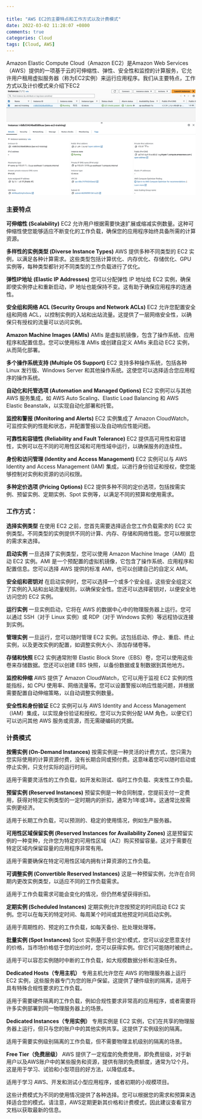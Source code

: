 ```yaml
---

title: "AWS EC2的主要特点和工作方式以及计费模式"
date: 2022-03-02 11:28:07 +0800
comments: true
categories: Cloud
tags: [Cloud, AWS]
---
```


Amazon Elastic Compute Cloud（Amazon EC2）是Amazon Web Services（AWS）提供的一项基于云的可伸缩性、弹性、安全性和监控的计算服务，它允许用户租用虚拟服务器（称为EC2实例）来运行应用程序。我们从主要特点，工作方式以及计价模式来介绍下EC2
![](/assets/images/aws/aws-ec2-intro.webp)
<!--more-->
### 主要特点

**可伸缩性 (Scalability)**
EC2 允许用户根据需要快速扩展或缩减实例数量。这种可伸缩性使您能够适应不断变化的工作负载，确保您的应用程序始终具备所需的计算资源。

**多样性的实例类型 (Diverse Instance Types)**
AWS 提供多种不同类型的 EC2 实例，以满足各种计算需求。这些类型包括计算优化、内存优化、存储优化、GPU 实例等，每种类型都针对不同类型的工作负载进行了优化。

**弹性IP地址 (Elastic IP Addresses)**
您可以分配弹性 IP 地址给 EC2 实例，确保即使实例停止和重新启动，IP 地址也能保持不变。这有助于确保应用程序的连通性。

**安全组和网络 ACL (Security Groups and Network ACLs)**
EC2 允许您配置安全组和网络 ACL，以控制实例的入站和出站流量。这提供了一层网络安全性，以确保只有授权的流量可以访问实例。

**Amazon Machine Images (AMIs)**
AMIs 是虚拟机镜像，包含了操作系统、应用程序和配置信息。您可以使用标准 AMIs 或创建自定义 AMIs 来启动 EC2 实例，从而简化部署。

**多个操作系统支持 (Multiple OS Support)**
EC2 支持多种操作系统，包括各种 Linux 发行版、Windows Server 和其他操作系统。这使您可以选择适合您应用程序的操作系统。

**自动化和托管选项 (Automation and Managed Options)**
EC2 实例可以与其他 AWS 服务集成，如 AWS Auto Scaling、Elastic Load Balancing 和 AWS Elastic Beanstalk，以实现自动化部署和托管。

**监控和警报 (Monitoring and Alerts)**
EC2 实例集成了 Amazon CloudWatch，可监控实例的性能和状态，并配置警报以及自动响应性能问题。

**可靠性和容错性 (Reliability and Fault Tolerance)**
EC2 提供高可用性和容错性，实例可以在不同的可用性区域和可用性域中运行，以确保服务的连续性。

**身份和访问管理 (Identity and Access Management)**
EC2 实例可以与 AWS Identity and Access Management (IAM) 集成，以进行身份验证和授权，使您能够控制对实例和资源的访问权限。

**多种定价选项 (Pricing Options)**
EC2 提供多种不同的定价选项，包括按需实例、预留实例、定期实例、Spot 实例等，以满足不同的预算和使用需求。

### 工作方式：

**选择实例类型**
在使用 EC2 之前，您首先需要选择适合您工作负载需求的 EC2 实例类型。不同类型的实例提供不同的计算、内存、存储和网络性能。您可以根据您的需求来选择。

**启动实例**
一旦选择了实例类型，您可以使用 Amazon Machine Image（AMI）启动 EC2 实例。AMI 是一个预配置的虚拟机镜像，它包含了操作系统、应用程序和配置信息。您可以选择 AWS 提供的标准 AMI，也可以创建自己的自定义 AMI。

**安全组和密钥对**
在启动实例时，您可以选择一个或多个安全组，这些安全组定义了实例的入站和出站流量规则，以确保安全性。您还可以选择密钥对，以便安全地访问您的 EC2 实例。

**运行实例**
一旦实例启动，它将在 AWS 的数据中心中的物理服务器上运行。您可以通过 SSH（对于 Linux 实例）或 RDP（对于 Windows 实例）等远程协议连接到实例。

**管理实例**
一旦运行，您可以随时管理 EC2 实例。这包括启动、停止、重启、终止实例，以及更改实例的配置，如调整实例大小、添加存储卷等。

**存储和快照**
EC2 实例通常附带 Elastic Block Store（EBS）卷，您可以使用这些卷来存储数据。您还可以创建 EBS 快照，以备份数据或复制数据到其他地方。

**监控和伸缩**
AWS 提供了 Amazon CloudWatch，它可以用于监视 EC2 实例的性能指标，如 CPU 使用率、网络流量等。您可以设置警报以响应性能问题，并根据需要配置自动伸缩策略，以自动调整实例数量。

**安全性和身份验证**
EC2 实例可以与 AWS Identity and Access Management（IAM）集成，以实现身份验证和授权。您可以为实例分配 IAM 角色，以便它们可以访问其他 AWS 服务或资源，而无需硬编码的凭据。

### 计费模式

**按需实例 (On-Demand Instances)**
按需实例是一种灵活的计费方式，您只需为您实际使用的计算资源付费，没有长期合同或预付费。这意味着您可以随时启动或停止实例，只支付实际的运行时间。

适用于需要灵活性的工作负载，如开发和测试、临时工作负载、突发性工作负载。

**预留实例 (Reserved Instances)**
预留实例是一种合同制度，您提前支付一定费用，获得对特定实例类型的一定时期内的折扣，通常为1年或3年。这通常比按需实例更经济。

适用于长期工作负载，可以预测的、稳定的使用情况，例如生产服务器。

**可用性区域保留实例 (Reserved Instances for Availability Zones)**
这是预留实例的一种变种，允许您为特定的可用性区域（AZ）购买预留容量。这对于需要在特定区域内保留容量的应用程序非常有用。

适用于需要确保在特定可用性区域内拥有计算资源的工作负载。

**可调整实例 (Convertible Reserved Instances)**
这是一种预留实例，允许在合同期内更改实例类型，以适应不同的工作负载需求。

适用于工作负载需求可能会变化的情况，但仍然希望获得折扣。

**定期实例 (Scheduled Instances)**
定期实例允许您按预定的时间启动 EC2 实例。您可以在每天的特定时间、每周某个时间或其他预定时间启动实例。

适用于周期性的、预定的工作负载，如每天备份、批处理处理等。

**批量实例 (Spot Instances)**
Spot 实例基于竞价定价模式，您可以设定愿意支付的价格，当市场价格低于您的出价时，您可以获得实例。但它们可能随时被终止。

适用于可以容忍实例随时中断的工作负载，如大规模数据分析和渲染任务。

**Dedicated Hosts（专用主机）**
专用主机允许您在 AWS 的物理服务器上运行 EC2 实例，这些服务器专门为您的账户保留。这提供了硬件级别的隔离，适用于具有特殊合规性要求的工作负载。

适用于需要硬件隔离的工作负载，例如合规性要求非常高的应用程序，或者需要将许多实例部署到同一物理服务器上的场景。

**Dedicated Instances（专用实例）**
专用实例是 EC2 实例，它们在共享的物理服务器上运行，但只与您的账户中的其他实例共享。这提供了实例级别的隔离。

适用于需要实例级别隔离的工作负载，但不需要物理主机级别的隔离的场景。

**Free Tier（免费层级）**
AWS 提供了一定程度的免费使用，即免费层级，对于新用户以及AWS账户中的某些服务和资源，提供有限的免费额度，通常为12个月。这是用于学习、试验和小型项目的好方法，以降低成本。

适用于学习 AWS、开发和测试小型应用程序，或者初期的小规模项目。

这些计费模式为不同的使用情况提供了各种选择。您可以根据您的需求和预算来选择适合您的模式。请注意，AWS定期更新其价格和计费模式，因此建议查看官方文档以获取最新的信息。